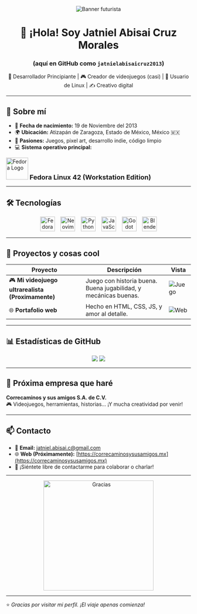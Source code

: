 <!-- Banner principal -->
<p align="center">
  <img src="" wi-th="100%" alt="Banner futurista"/>
</p>

<h1 align="center">👋 ¡Hola! Soy Jatniel Abisai Cruz Morales</h1>
<h3 align="center">(aquí en GitHub como <code>jatnielabisaicruz2013</code>)</h3>

<p align="center">
  🧠 Desarrollador Principiante | 🎮 Creador de videojuegos (casi) | 🐧 Usuario de Linux | ✍️ Creativo digital
</p>

---

## 👤 Sobre mí

- 🎂 **Fecha de nacimiento:** 19 de Noviembre del 2013  
- 🌍 **Ubicación:** Atizapán de Zaragoza, Estado de México, México 🇲🇽  
- 🧩 **Pasiones:** Juegos, pixel art, desarrollo indie, código limpio  
- 💻 **Sistema operativo principal:**

<p align="left">
  <img src="https://upload.wikimedia.org/wikipedia/commons/3/3f/Fedora_logo.svg" alt="Fedora Logo" width="60"/>
  <strong style="font-size: 18px;"> Fedora Linux 42 (Workstation Edition)</strong>
</p>

---

## 🛠️ Tecnologías

<div align="center">

<img src="https://upload.wikimedia.org/wikipedia/commons/3/3f/Fedora_logo.svg" alt="Fedora" width="40"/>
&nbsp;&nbsp;
<img src="https://cdn.jsdelivr.net/gh/devicons/devicon/icons/neovim/neovim-original.svg" width="40" alt="Neovim"/>
&nbsp;&nbsp;
<img src="https://cdn.jsdelivr.net/gh/devicons/devicon/icons/python/python-original.svg" width="40" alt="Python"/>
&nbsp;&nbsp;
<img src="https://cdn.jsdelivr.net/gh/devicons/devicon/icons/javascript/javascript-original.svg" width="40" alt="JavaScript"/>
&nbsp;&nbsp;
<img src="https://cdn.jsdelivr.net/gh/devicons/devicon/icons/godot/godot-original.svg" width="40" alt="Godot"/>
&nbsp;&nbsp;
<img src="https://upload.wikimedia.org/wikipedia/commons/thumb/0/0c/Blender_logo_no_text.svg/1251px-Blender_logo_no_text.svg.png" width="40" alt="Blender"/>

</div>

---

## 📸 Proyectos y cosas cool

| Proyecto | Descripción | Vista |
|---------|-------------|--------|
| 🎮 **Mi videojuego ultrarealista (Proximamente)** | Juego con historia buena. Buena jugabilidad, y mecánicas buenas. | ![Juego](https://i.imgur.com/LVKvjL6.gif) |
| 🌐 **Portafolio web** | Hecho en HTML, CSS, JS, y amor al detalle. | ![Web](https://media.giphy.com/media/qgQUggAC3Pfv687qPC/giphy.gif) |

---

## 📊 Estadísticas de GitHub

<p align="center">
  <img src="https://github-readme-stats.vercel.app/api?username=jatnielabisaicruz2013&show_icons=true&theme=tokyonight&hide=issues" />
  <img src="https://github-readme-streak-stats.herokuapp.com/?user=jatnielabisaicruz2013&theme=tokyonight" />
</p>

---

## 🏢 Próxima empresa que haré

**Correcaminos y sus amigos S.A. de C.V.**  
🎮 Videojuegos, herramientas, historias... ¡Y mucha creatividad por venir!

---

## 📫 Contacto

- 💌 **Email:** [jatniel.abisai.c@gmail.com](mailto:jatniel.abisai.c@gmail.com)  
- 🌐 **Web (Próximamente):** [https://correcaminosysusamigos.mx](https://correcaminosysusamigos.mx)  
- 💬 ¡Siéntete libre de contactarme para colaborar o charlar!

---

<p align="center">
  <img src="https://media.giphy.com/media/ZVik7pBtu9dNS/giphy.gif" width="300" alt="Gracias"/>
</p>

---

⭐ *Gracias por visitar mi perfil. ¡El viaje apenas comienza!*
